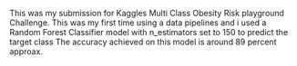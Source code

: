 This was my submission for Kaggles Multi Class Obesity Risk playground Challenge.
This was my first time using a data pipelines and i used a Random Forest Classifier model with n_estimators set to 150 to predict the target class
The accuracy achieved on this model is around 89 percent approax.
